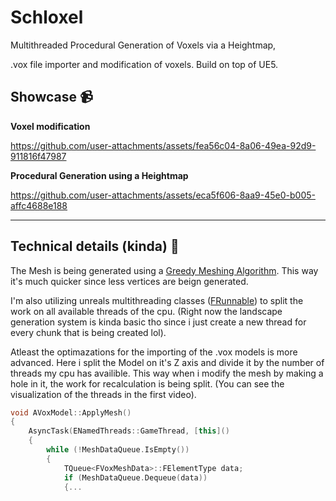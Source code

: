 # Schloxel

Multithreaded Procedural Generation of Voxels via a Heightmap,

.vox file importer and modification of voxels. Build on top of UE5.

## Showcase 📹

**Voxel modification**

https://github.com/user-attachments/assets/fea56c04-8a06-49ea-92d9-911816f47987



**Procedural Generation using a Heightmap**

https://github.com/user-attachments/assets/eca5f606-8aa9-45e0-b005-affc4688e188

---

## Technical details (kinda) 👾
The Mesh is being generated using a [Greedy Meshing Algorithm](https://gedge.ca/blog/2014-08-17-greedy-voxel-meshing/). This way it's much quicker since less vertices are beign generated.

I'm also utilizing unreals multithreading classes ([FRunnable](https://dev.epicgames.com/documentation/en-us/unreal-engine/API/Runtime/Core/HAL/FRunnable)) to split the work on all available threads of the cpu.
(Right now the landscape generation system is kinda basic tho since i just create a new thread for every chunk that is being created lol).

Atleast the optimazations for the importing of the .vox models is more advanced. Here i split the Model on it's Z axis and divide it by the number of threads my cpu has availible. This way when i modify the mesh by making a hole in it, the work for recalculation is being split. (You can see the visualization of the threads in the first video).

```c++
void AVoxModel::ApplyMesh()
{
	AsyncTask(ENamedThreads::GameThread, [this]()
	{
		while (!MeshDataQueue.IsEmpty())
		{
			TQueue<FVoxMeshData>::FElementType data;
			if (MeshDataQueue.Dequeue(data))
			{...
```
